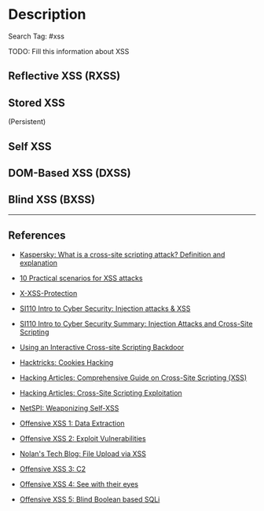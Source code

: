# Description

Search Tag: #xss

TODO: Fill this information about XSS

## Reflective XSS (RXSS)

## Stored XSS

(Persistent)

## Self XSS

## DOM-Based XSS (DXSS)

## Blind XSS (BXSS)

---
## References

- [Kaspersky: What is a cross-site scripting attack? Definition and explanation](https://me-en.kaspersky.com/resource-center/definitions/what-is-a-cross-site-scripting-attack)

- [10 Practical scenarios for XSS attacks](https://pentest-tools.com/blog/xss-attacks-practical-scenarios)

- [X-XSS-Protection](https://developer.mozilla.org/en-US/docs/Web/HTTP/Headers/X-XSS-Protection)

- [SI110 Intro to Cyber Security: Injection attacks & XSS](https://www.usna.edu/Users/cs/wcbrown/courses/si110AY13S/lec/l15/lec.html)

- [SI110 Intro to Cyber Security Summary: Injection Attacks and Cross-Site Scripting](https://www.usna.edu/Users/cs/wcbrown/courses/si110AY13S/lec/l15/Summary.pdf)

- [Using an Interactive Cross-site Scripting Backdoor](https://blog.procircular.com/using-an-interactive-cross-site-scripting-backdoor)

- [Hacktricks: Cookies Hacking](https://book.hacktricks.xyz/pentesting-web/hacking-with-cookies)

- [Hacking Articles: Comprehensive Guide on Cross-Site Scripting (XSS)](https://www.hackingarticles.in/comprehensive-guide-on-cross-site-scripting-xss/)

- [Hacking Articles: Cross-Site Scripting Exploitation](https://www.hackingarticles.in/cross-site-scripting-exploitation/)

- [NetSPI: Weaponizing Self-XSS](https://www.netspi.com/blog/technical/web-application-penetration-testing/weaponizing-self-xss/)

- [Offensive XSS 1: Data Extraction](https://redteamzone.com/OffensiveXSS1/)

- [Offensive XSS 2: Exploit Vulnerabilities](https://redteamzone.com/OffensiveXSS2/)

- [Nolan's Tech Blog: File Upload via XSS](https://www.dubget.com/file-upload-via-xss.html)

- [Offensive XSS 3: C2](https://redteamzone.com/OffensiveXSS3/)

- [Offensive XSS 4: See with their eyes](https://redteamzone.com/OffensiveXSS4/)

- [Offensive XSS 5: Blind Boolean based SQLi](https://redteamzone.com/OffensiveXSS5/)